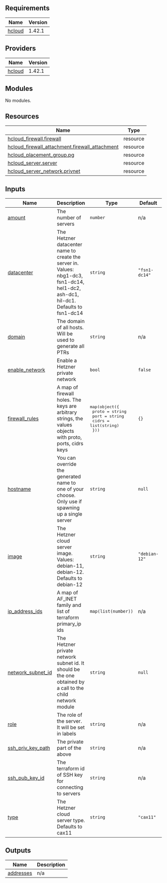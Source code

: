 <!-- BEGIN_TF_DOCS -->
## Requirements

| Name | Version |
|------|---------|
| <a name="requirement_hcloud"></a> [hcloud](#requirement\_hcloud) | 1.42.1 |

## Providers

| Name | Version |
|------|---------|
| <a name="provider_hcloud"></a> [hcloud](#provider\_hcloud) | 1.42.1 |

## Modules

No modules.

## Resources

| Name | Type |
|------|------|
| [hcloud_firewall.firewall](https://registry.terraform.io/providers/hetznercloud/hcloud/1.42.1/docs/resources/firewall) | resource |
| [hcloud_firewall_attachment.firewall_attachment](https://registry.terraform.io/providers/hetznercloud/hcloud/1.42.1/docs/resources/firewall_attachment) | resource |
| [hcloud_placement_group.pg](https://registry.terraform.io/providers/hetznercloud/hcloud/1.42.1/docs/resources/placement_group) | resource |
| [hcloud_server.server](https://registry.terraform.io/providers/hetznercloud/hcloud/1.42.1/docs/resources/server) | resource |
| [hcloud_server_network.privnet](https://registry.terraform.io/providers/hetznercloud/hcloud/1.42.1/docs/resources/server_network) | resource |

## Inputs

| Name | Description | Type | Default | Required |
|------|-------------|------|---------|:--------:|
| <a name="input_amount"></a> [amount](#input\_amount) | The number of servers | `number` | n/a | yes |
| <a name="input_datacenter"></a> [datacenter](#input\_datacenter) | The Hetzner datacenter name to create the server in. Values: nbg1-dc3, fsn1-dc14, hel1-dc2, ash-dc1, hil-dc1. Defaults to fsn1-dc14 | `string` | `"fsn1-dc14"` | no |
| <a name="input_domain"></a> [domain](#input\_domain) | The domain of all hosts. Will be used to generate all PTRs | `string` | n/a | yes |
| <a name="input_enable_network"></a> [enable\_network](#input\_enable\_network) | Enable a Hetzner private network | `bool` | `false` | no |
| <a name="input_firewall_rules"></a> [firewall\_rules](#input\_firewall\_rules) | A map of firewall holes. The keys are arbitrary strings, the values objects with proto, ports, cidrs keys | <pre>map(object({<br>    proto = string<br>    port  = string<br>    cidrs = list(string)<br>  }))</pre> | `{}` | no |
| <a name="input_hostname"></a> [hostname](#input\_hostname) | You can override the generated name to one of your choose. Only use if spawning up a single server | `string` | `null` | no |
| <a name="input_image"></a> [image](#input\_image) | The Hetzner cloud server image. Values: debian-11, debian-12. Defaults to debian-12 | `string` | `"debian-12"` | no |
| <a name="input_ip_address_ids"></a> [ip\_address\_ids](#input\_ip\_address\_ids) | A map of AF\_INET family and list of terraform primary\_ip ids | `map(list(number))` | n/a | yes |
| <a name="input_network_subnet_id"></a> [network\_subnet\_id](#input\_network\_subnet\_id) | The Hetzner private network subnet id. It should be the one obtained by a call to the child network module | `string` | `null` | no |
| <a name="input_role"></a> [role](#input\_role) | The role of the server. It will be set in labels | `string` | n/a | yes |
| <a name="input_ssh_priv_key_path"></a> [ssh\_priv\_key\_path](#input\_ssh\_priv\_key\_path) | The private part of the above | `string` | n/a | yes |
| <a name="input_ssh_pub_key_id"></a> [ssh\_pub\_key\_id](#input\_ssh\_pub\_key\_id) | The terraform id of SSH key for connecting to servers | `string` | n/a | yes |
| <a name="input_type"></a> [type](#input\_type) | The Hetzner cloud server type. Defaults to cax11 | `string` | `"cax11"` | no |

## Outputs

| Name | Description |
|------|-------------|
| <a name="output_addresses"></a> [addresses](#output\_addresses) | n/a |
<!-- END_TF_DOCS -->